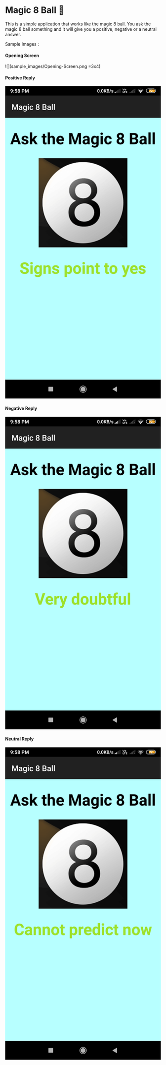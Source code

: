 # Magic 8 Ball :8ball:

This is a simple application that works like the magic 8 ball. You ask the magic 8 ball something and it will give you a positive, negative or a neutral answer.

Sample Images :

#### Opening Screen
![](sample_images/Opening-Screen.png =3x4)

#### Positive Reply
![](sample_images/Positive-reply.png)

#### Negative Reply
![](sample_images/Negative-reply.png)

#### Neutral Reply
![](sample_images/Non-commital-reply.png)
